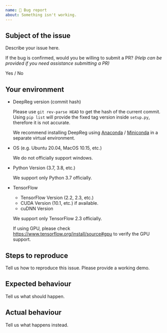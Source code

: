 ```yaml
---
name: 🐜 Bug report
about: Something isn't working.
---
```


## Subject of the issue

Describe your issue here.

If the bug is confirmed, would you be willing to submit a PR? _(Help can be provided if
you need assistance submitting a PR)_

Yes / No

## Your environment

- DeepReg version (commit hash)

  Please use `git rev-parse HEAD` to get the hash of the current commit. Using
  `pip list` will provide the fixed tag version inside `setup.py`, therefore it is not
  accurate.

  We recommend installing DeepReg using
  [Anaconda](https://docs.anaconda.com/anaconda/install/) /
  [Miniconda](https://docs.conda.io/en/latest/miniconda.html) in a separate virtual
  environment.

- OS (e.g. Ubuntu 20.04, MacOS 10.15, etc.)

  We do not officially support windows.

- Python Version (3.7, 3.8, etc.)

  We support only Python 3.7 officially.

- TensorFlow

  - TensorFlow Version (2.2, 2.3, etc.)
  - CUDA Version (10.1, etc.) if available.
  - cuDNN Version

  We support only TensorFlow 2.3 officially.

  If using GPU, please check https://www.tensorflow.org/install/source#gpu to verify the
  GPU support.

## Steps to reproduce

Tell us how to reproduce this issue. Please provide a working demo.

## Expected behaviour

Tell us what should happen.

## Actual behaviour

Tell us what happens instead.
